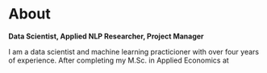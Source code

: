 # About

**Data Scientist, Applied NLP Researcher, Project Manager**

I am a data scientist and machine learning practicioner with over four years of experience. After completing my M.Sc. in Applied Economics at 